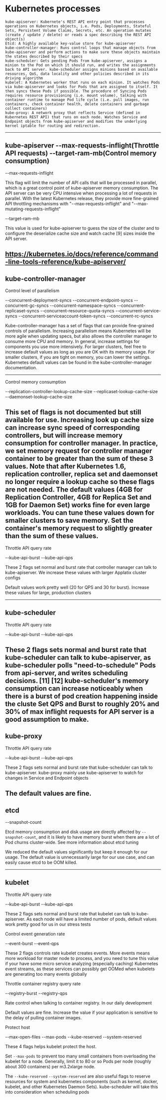 # Kubernetes processes

```
kube-apiserver: Kubernete's REST API entry point that processes operations on Kubernetes objects, i.e. Pods, Deployments, Stateful Sets, Persistent Volume Claims, Secrets, etc. An operation mutates (create / update / delete) or reads a spec describing the REST API object(s)
Etcd: A highly available key-value store for kube-apiserver
kube-controller-manager: Runs control loops that manage objects from kube-apiserver and perform actions to make sure these objects maintain the states described by their specs
kube-scheduler: Gets pending Pods from kube-apiserver, assigns a minion to the Pod on which it should run, and writes the assignments back to API server. kube-scheduler assigns minions based on available resources, QoS, data locality and other policies described in its driving algorithm
kubelet: A Kubernetes worker that runs on each minion. It watches Pods via kube-apiserver and looks for Pods that are assigned to itself. It then syncs these Pods if possible. The procedure of Syncing Pods requires resource provisioning (i.e. mount volume), talking with container runtime to manage Pod life cycle (i.e. pull images, run containers, check container health, delete containers and garbage collect containers)
kube-proxy: A network proxy that reflects Service (defined in Kubernetes REST API) that runs on each node. Watches Service and Endpoint objects from kube-apiserver and modifies the underlying kernel iptable for routing and redirection.
```

----------------------------------------------------------------------------------
kube-apiserver --max-requests-inflight(Throttle API requests) --target-ram-mb(Control memory consumption)
----------------------------------------------------------------------------------
--max-requests-inflight

This flag will limit the number of API calls that will be processed in parallel, which is a great control point of kube-apiserver memory consumption. The API server can be very CPU intensive when processing a lot of requests in parallel. With the latest Kubernetes release, they provide more fine-grained API throttling mechanisms with "--max-requests-inflight" and "--max-mutating-requests-inflight"

--target-ram-mb

This value is used for kube-apiserver to guess the size of the cluster and to configure the deserialize cache size and watch cache [9] sizes inside the API server.

https://kubernetes.io/docs/reference/command-line-tools-reference/kube-apiserver/
--------------------------------------------------------------------------------
kube-controller-manager
--------------------------------------------------------------------------------
Control level of parallelism

--concurrent-deployment-syncs
 --concurrent-endpoint-syncs
 --concurrent-gc-syncs
 --concurrent-namespace-syncs
 --concurrent-replicaset-syncs
 --concurrent-resource-quota-syncs
 --concurrent-service-syncs
 --concurrent-serviceaccount-token-syncs
 --concurrent-rc-syncs


Kube-controller-manager has a set of flags that can provide fine-grained controls of parallelism. Increasing parallelism means Kubernetes will be more agile when updating specs, but also allows the controller manager to consume more CPU and memory.
In general, increase settings for components you use more intensively. For larger clusters, feel free to increase default values as long as you are OK with its memory usage. For smaller clusters, if you are tight on memory, you can lower the settings. Kubernetes default values can be found in the kube-controller-manager documentation.


-------------------------------------------------------------------------------
 Control memory consumption

--replication-controller-lookup-cache-size
--replicaset-lookup-cache-size
--daemonset-lookup-cache-size

 This set of flags is not documented but still available for use. Increasing look up cache size can increase sync speed of corresponding controllers, but will increase memory consumption for controller manager. In practice, we set memory request for controller manager container to be greater than the sum of these 3 values. Note that after Kubernetes 1.6, replication controller, replica set and daemonset no longer require a lookup cache so these flags are not needed.
 The default values (4GB for Replication Controller, 4GB for Replica Set and 1GB for Daemon Set) works fine for even large workloads. You can tune these values down for smaller clusters to save memory.
 Set the container's memory request to slightly greater than the sum of these values.
--------------------------------------------------------------------------------

Throttle API query rate

--kube-api-burst
 --kube-api-qps

These 2 flags set normal and burst rate that controller manager can talk to kube-apiserver. We increase these values with larger Applatix cluster configs

Default values work pretty well (20 for QPS and 30 for burst). Increase these values for large, production clusters

--------------------------------------------------------------------------------
kube-scheduler
-------------------------------------------------------------------------------

Throttle API query rate

--kube-api-burst
--kube-api-qps

These 2 flags sets normal and burst rate that kube-scheduler can talk to kube-apiserver, as kube-scheduler polls "need-to-schedule" Pods from api-server, and writes scheduling decisions. [11] [12] kube-scheduler's memory consumption can increase noticeably when there is a burst of pod creation happening inside the cluste
Set QPS and Burst to roughly 20% and 30% of max inflight requests for API server is a good assumption to make.
-------------------------------------------------------------------------------
kube-proxy
-------------------------------------------------------------------------------

Throttle API query rate

--kube-api-burst
--kube-api-qps

These 2 flags sets normal and burst rate that kube-scheduler can talk to kube-apiserver. kube-proxy mainly use kube-apiserver to watch for changes in Service and Endpoint objects

The default values are fine.
-------------------------------------------------------------------------------
etcd
-------------------------------------------------------------------------------
--snapshot-count

Etcd memory consumption and disk usage are directly affected by `--snapshot-count`, and it is likely to have memory burst when there are a lot of Pod churns cluster-wide. See more information about etcd tuning

We reduced the default values significantly but keep it enough for our usage. The default value is unnecessarily large for our use case, and can easily cause etcd to be OOM killed.



-------------------------------------------------------------------------------
kubelet
-------------------------------------------------------------------------------
Throttle API query rate

--kube-api-burst
--kube-api-qps

These 2 flags sets normal and burst rate that kubelet can talk to kube-apiserver. As each node will have a limited number of pods, default values work pretty good for us in our stress tests

Control event generation rate

--event-burst
--event-qps

These 2 flags controls rate kubelet creates events. More events means more workload for master node to process, and you need to tune this value if your have some micro service analyzing (especially caching) Kubernetes event streams, as these services can possibly get OOMed when kubelets are generating too many events globally

Throttle container registry query rate

--registry-burst
--registry-qps

Rate control when talking to container registry. In our daily development

Default values are fine. Increase the value if your application is sensitive to the delay of pulling container images.


Protect host

--max-open-files
--max-pods
--kube-reserved
--system-reserved

These 4 flags helps kubelet protect the host.

Set `--max-pods` to prevent too many small containers from overloading the kubelet for a node. Generally, limit it to 80 or so Pods per node (roughly about 300 containers) per m3.2xlarge node.

The `--kube-reserved` `--system-reserved` are also useful flags to reserve resources for system and kubernetes components (such as kernel, docker, kubelet, and other Kubernetes Daemon Sets). kube-scheduler will take this into consideration when scheduling pods
